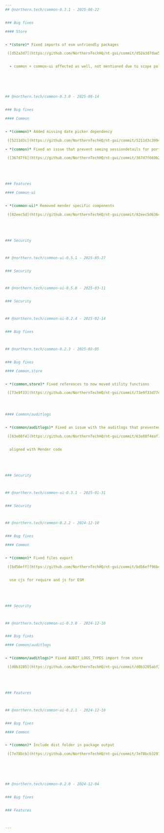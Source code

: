 ```yaml
---
## @northern.tech/common-0.3.1 - 2025-08-22


### Bug fixes

#### Store


- *(store)* Fixed imports of esm unfriendly packages

 ([d52a3d7](https://github.com/NorthernTechHQ/nt-gui/commit/d52a3d7dae5199b83f0e73dd3a6c10cf30118bb3))  by @mzedel


  - common + common-ui affected as well, not mentioned due to scope policy






## @northern.tech/common-0.3.0 - 2025-08-14


### Bug fixes

#### Common


- *(common)* Added missing date picker dependency

 ([5211d3c](https://github.com/NorthernTechHQ/nt-gui/commit/5211d3c39947e5374858eb92358fdaa7ac3a1a91))  by @mzedel

- *(common)* Fixed an issue that prevent seeing sessiondetails for portforwarding auditlog entries

 ([367d7f6](https://github.com/NorthernTechHQ/nt-gui/commit/367d7f669b208706f0a45816c5198567e7914d8d))  by @mzedel





### Features

#### Common-ui


- *(common-ui)* Removed mender specific components

 ([82eec5d](https://github.com/NorthernTechHQ/nt-gui/commit/82eec5d63642cae8f8a9cb24d2fd15379c61ff28))  by @mzedel





### Security



## @northern.tech/common-ui-0.5.1 - 2025-05-27


### Security



## @northern.tech/common-ui-0.5.0 - 2025-03-11


### Security



## @northern.tech/common-ui-0.2.4 - 2025-02-14


### Bug fixes



## @northern.tech/common-0.2.3 - 2025-02-05


### Bug fixes

#### Common,store


- *(common,store)* Fixed references to now moved utility functions

 ([73e9f33](https://github.com/NorthernTechHQ/nt-gui/commit/73e9f33d77c0c5773f05b3f0344d8f7350c62e8f))  by @mzedel




#### Common/auditlogs


- *(common/auditlogs)* Fixed an issue with the auditlogs that prevented updating the window url after initialization

 ([63e08f4](https://github.com/NorthernTechHQ/nt-gui/commit/63e08f4eaf1c106d8634451517314e84b882f9a5))  by @aleksandrychev


  aligned with Mender code





### Security



## @northern.tech/common-ui-0.3.1 - 2025-01-31


### Security



## @northern.tech/common-0.2.2 - 2024-12-10


### Bug fixes

#### Common


- *(common)* Fixed files export

 ([bd56eff](https://github.com/NorthernTechHQ/nt-gui/commit/bd56eff96b4d7a4f708bf2fa04aad911462bed51))  by @aleksandrychev


  use cjs for require and js for ESM





### Security



## @northern.tech/common-ui-0.3.0 - 2024-12-10


### Bug fixes

#### Common/auditlogs


- *(common/auditlogs)* Fixed AUDIT_LOGS_TYPES import from store

 ([d0b3285](https://github.com/NorthernTechHQ/nt-gui/commit/d0b3285abf359f226820fde8425ca053e8bd0785))  by @aleksandrychev





### Features



## @northern.tech/common-ui-0.2.1 - 2024-12-10


### Bug fixes

#### Common


- *(common)* Include dist folder in package output

 ([7e78bcb](https://github.com/NorthernTechHQ/nt-gui/commit/7e78bcb329710ee569dda5b7d86b733a61e01801))  by @aleksandrychev






## @northern.tech/common-0.2.0 - 2024-12-04


### Bug fixes


### Features



---
```

